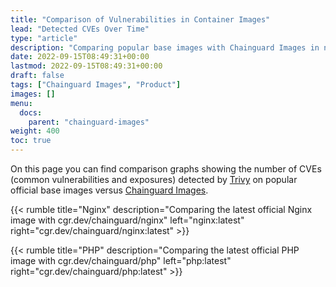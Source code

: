 ```yaml
---
title: "Comparison of Vulnerabilities in Container Images"
lead: "Detected CVEs Over Time" 
type: "article"
description: "Comparing popular base images with Chainguard Images in number of CVEs detected over time"
date: 2022-09-15T08:49:31+00:00
lastmod: 2022-09-15T08:49:31+00:00
draft: false
tags: ["Chainguard Images", "Product"]
images: []
menu:
  docs:
    parent: "chainguard-images"
weight: 400
toc: true
---
```


On this page you can find comparison graphs showing the number of CVEs (common vulnerabilities and exposures) detected by [Trivy](https://github.com/aquasecurity/trivy) on popular official base images versus [Chainguard Images](https://www.chainguard.dev/chainguard-images?utm_source=docs).

{{< rumble title="Nginx" description="Comparing the latest official Nginx image with cgr.dev/chainguard/nginx" left="nginx:latest" right="cgr.dev/chainguard/nginx:latest" >}}

{{< rumble title="PHP" description="Comparing the latest official PHP image with cgr.dev/chainguard/php" left="php:latest" right="cgr.dev/chainguard/php:latest" >}}
